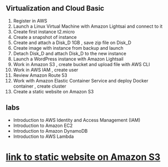 ## Virtualization and Cloud Basic
1. Register in AWS
2. Launch a Linux Virtual Machine with Amazon Lightsai and connect to it
3. Create first instance  t2.micro
4. Create a snapshot of instance
5. Create and attach a Disk_D 1GB , save zip file on Disk_D
6. Create image with instance from backup and launch
7. Detach Disk_D and attach Disk_D to the new instance 
8. Launch a WordPress instance with Amazon Lightsail
9. Work in Amazon S3 , create bucket and upload file with AWS CLI 
10. Work in AWS IAM , create user 
11. Review Amazon Route 53
12. Work with Amazon Elastic Container Service and deploy Docker container , create cluster
13. Create a static website on Amazon S3

## labs
* Introduction to AWS Identity and Access Management (IAM)
* Introduction to Amazon EC2
* Introduction to Amazon DynamoDB
* Introduction to AWS Lambda

# [link to static website on Amazon S3](http://yevhenladiukov.s3-website.us-east-2.amazonaws.com/)
